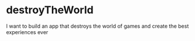 # destroyTheWorld
I want to build an app that destroys the world of games and create the best experiences ever
